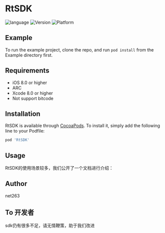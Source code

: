 # RtSDK

![language](https://img.shields.io/badge/language-Object--C-brightgreen)
![Version](https://img.shields.io/badge/Version-3.7.10-brightgreen)
![Platform](https://img.shields.io/badge/Platform-iOS-brightgreen)

## Example

To run the example project, clone the repo, and run `pod install` from the Example directory first.

## Requirements

 - iOS 8.0 or higher
 - ARC
 - Xcode 8.0 or higher
 - Not support bitcode
 
## Installation

RtSDK is available through [CocoaPods](https://cocoapods.org). To install
it, simply add the following line to your Podfile:

```ruby
pod 'RtSDK'
```
## Usage

RtSDK的使用场景较多，我们公开了一个文档进行介绍：


## Author

net263

## To 开发者

sdk仍有很多不足，请无情鞭策，助于我们改进
